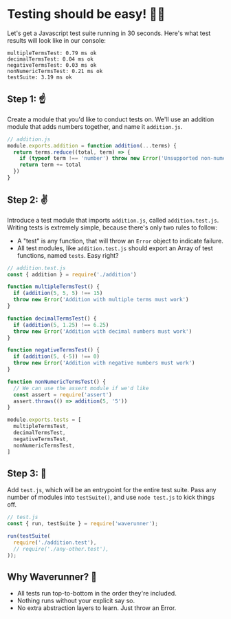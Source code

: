 # Testing should be easy! 🏄‍♀️

Let's get a Javascript test suite running in 30 seconds.
Here's what test results will look like in our console:

```
multipleTermsTest: 0.79 ms ok
decimalTermsTest: 0.04 ms ok
negativeTermsTest: 0.03 ms ok
nonNumericTermsTest: 0.21 ms ok
testSuite: 3.19 ms ok
```

## Step 1: ☝️
Create a module that you'd like to conduct tests on.
We'll use an addition module that adds numbers together, and name it `addition.js`.

```javascript
// addition.js
module.exports.addition = function addition(...terms) {
  return terms.reduce((total, term) => {
    if (typeof term !== 'number') throw new Error('Unsupported non-numeric addition')
    return term += total
  })
}
```

## Step 2: ✌️
Introduce a test module that imports `addition.js`, called `addition.test.js`.
Writing tests is extremely simple, because there's only two rules to follow:
* A "test" is any function, that will throw an `Error` object to indicate failure. 
* All test modules, like `addition.test.js` should export an Array of test functions,
named `tests`. Easy right?


```javascript
// addition.test.js
const { addition } = require('./addition')

function multipleTermsTest() {
  if (addition(5, 5, 5) !== 15)
  throw new Error('Addition with multiple terms must work')
}

function decimalTermsTest() {
  if (addition(5, 1.25) !== 6.25)
  throw new Error('Addition with decimal numbers must work')
}

function negativeTermsTest() {
  if (addition(5, (-5)) !== 0)
  throw new Error('Addition with negative numbers must work')
}

function nonNumericTermsTest() {
  // We can use the assert module if we'd like
  const assert = require('assert')
  assert.throws(() => addition(5, '5'))
}

module.exports.tests = [
  multipleTermsTest,
  decimalTermsTest,
  negativeTermsTest,
  nonNumericTermsTest,
]
```

## Step 3: 🤟
Add `test.js`, which will be an entrypoint for the entire test suite.
Pass any number of modules into `testSuite()`, and use `node test.js` to kick things off.

```javascript
// test.js
const { run, testSuite } = require('waverunner');

run(testSuite(
  require('./addition.test'),
  // require('./any-other.test'),
));
```

## Why Waverunner? 🧠
* All tests run top-to-bottom in the order they're included.
* Nothing runs without your explicit say so.
* No extra abstraction layers to learn. Just throw an Error.
